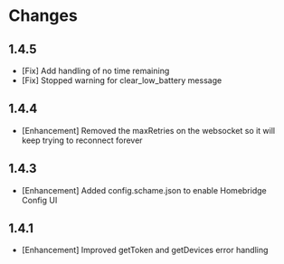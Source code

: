 # Changes

## 1.4.5

- [Fix] Add handling of no time remaining
- [Fix] Stopped warning for clear_low_battery message

## 1.4.4

- [Enhancement] Removed the maxRetries on the websocket so it will keep trying to reconnect forever

## 1.4.3

- [Enhancement] Added config.schame.json to enable Homebridge Config UI

## 1.4.1

- [Enhancement] Improved getToken and getDevices error handling